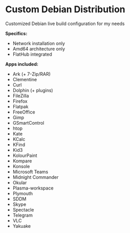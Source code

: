 # Custom Debian Distribution

Customized Debian live build configuration for my needs

**Specifics:**
* Network installation only
* Amd64 architecture only
* FlatHub integrated

**Apps included:**
* Ark (+ 7-Zip/RAR)
* Clementine
* Curl
* Dolphin (+ plugins)
* FileZilla
* Firefox
* Flatpak
* FreeOffice
* Gimp
* GSmartControl
* htop
* Kate
* KCalc
* KFind
* Kid3
* KolourPaint
* Kompare
* Konsole
* Microsoft Teams
* Midnight Commander
* Okular
* Plasma-workspace
* Plymouth
* SDDM
* Skype
* Spectacle
* Telegram
* VLC
* Yakuake

